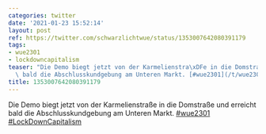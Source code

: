 ```yaml
---
categories: twitter
date: '2021-01-23 15:52:14'
layout: post
ref: https://twitter.com/schwarzlichtwue/status/1353007642080391179
tags:
- wue2301
- lockdowncapitalism
teaser: "Die Demo biegt jetzt von der Karmelienstra\xDFe in die Domstra\xDFe und erreicht\
  \ bald die Abschlusskundgebung am Unteren Markt. [#wue2301](/t/wue2301) [#LockDownCapitalism](/t/lockdowncapitalism)"
title: 1353007642080391179
---
```

Die Demo biegt jetzt von der Karmelienstraße in die Domstraße und erreicht bald die Abschlusskundgebung am Unteren Markt. [#wue2301](/t/wue2301) [#LockDownCapitalism](/t/lockdowncapitalism)